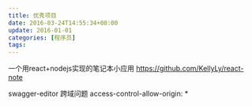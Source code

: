 ```yaml
---
title: 优秀项目
date: 2016-03-24T14:55:34+08:00
update: 2016-01-01
categories: [程序员]
tags:
---
```

一个用react+nodejs实现的笔记本小应用
https://github.com/KellyLy/react-note

swagger-editor
跨域问题
access-control-allow-origin: *
